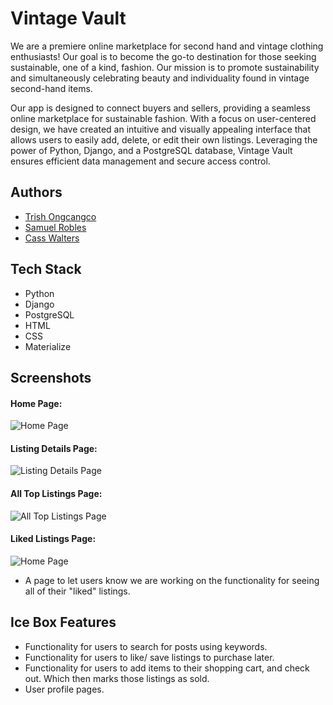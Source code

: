 
# Vintage Vault

We are a premiere online marketplace for second hand and vintage clothing enthusiasts! Our goal is to become the go-to destination for those seeking sustainable, one of a kind, fashion. Our mission is to promote sustainability and simultaneously celebrating beauty and individuality found in vintage second-hand items.

Our app is designed to connect buyers and sellers, providing a seamless online marketplace for sustainable fashion. With a focus on user-centered design, we have created an intuitive and visually appealing interface that allows users to easily add, delete, or edit their own listings. Leveraging the power of Python, Django, and a PostgreSQL database, Vintage Vault ensures efficient data management and secure access control.

## Authors

- [Trish Ongcangco](https://github.com/Ongcangco)
- [Samuel Robles](https://github.com/mr-duk25)
- [Cass Walters](https://github.com/hicass)


## Tech Stack

- Python
- Django
- PostgreSQL
- HTML
- CSS
- Materialize


## Screenshots

#### Home Page:
![Home Page](https://media.giphy.com/media/CtyzI9UMsQghaT1Ez1/giphy.gif)

#### Listing Details Page:
![Listing Details Page](https://media.giphy.com/media/drDiMSTnbomJoJQ60E/giphy.gif)

#### All Top Listings Page:
![All Top Listings Page](https://media.giphy.com/media/NqZvnuQcu4LRcFakhy/giphy.gif)

#### Liked Listings Page:
![Home Page](https://media.giphy.com/media/p0RQjoLcKFSQ8sFcRD/giphy.gif)
- A page to let users know we are working on the functionality for seeing all of their "liked" listings.
## Ice Box Features

- Functionality for users to search for posts using keywords.
- Functionality for users to like/ save listings to purchase later.
- Functionality for users to add items to their shopping cart, and check out. Which then marks those listings as sold.
- User profile pages.

 
